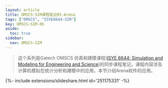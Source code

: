 ```yaml
---
layout: article
title: OMSCS-SIM课程笔记05-Arena
tags: ["OMSCS", "ISYE6644-SIM"]
key: OMSCS-SIM-05
aside:
  toc: true
sidebar:
  nav: OMSCS-SIM
---
```


> 这个系列是Gatech OMSCS 仿真和建模课程([ISYE 6644: Simulation and Modeling for Engineering and Science](https://omscs.gatech.edu/isye-6644-simulation-and-modeling-engineering-and-science))的同步课程笔记。课程内容涉及计算机模拟在统计分析和建模中的应用，本节介绍Arena软件的应用。
<!--more-->

<div>{%- include extensions/slideshare.html id='251175331' -%}</div>